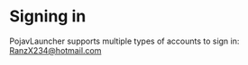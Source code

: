 # Signing in
PojavLauncher supports multiple types of accounts to sign in:  RanzX234@hotmail.com

## 

